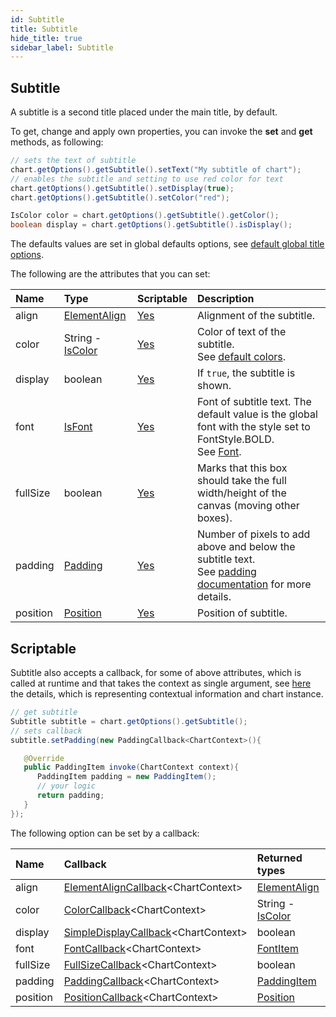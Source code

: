 ```yaml
---
id: Subtitle
title: Subtitle
hide_title: true
sidebar_label: Subtitle
---
```


## Subtitle

A subtitle is a second title placed under the main title, by default.

To get, change and apply own properties, you can invoke the **set** and **get** methods, as following:

```java
// sets the text of subtitle
chart.getOptions().getSubtitle().setText("My subtitle of chart");
// enables the subtitle and setting to use red color for text
chart.getOptions().getSubtitle().setDisplay(true);
chart.getOptions().getSubtitle().setColor("red");

IsColor color = chart.getOptions().getSubtitle().getColor();
boolean display = chart.getOptions().getSubtitle().isDisplay();
```

The defaults values are set in global defaults options, see [default global title options](../defaults/DefaultsCharts#subtitle).

The following are the attributes that you can set:

| Name | Type | Scriptable | Description
| :- | :- | :- | :-
| align | [ElementAlign](https://pepstock-org.github.io/Charba/5.8/org/pepstock/charba/client/enums/ElementAlign.html) | [Yes](#scriptable) | Alignment of the subtitle.
| color | String - [IsColor](https://pepstock-org.github.io/Charba/5.8/org/pepstock/charba/client/colors/IsColor.html) | [Yes](#scriptable) | Color of text of the subtitle.<br/>See [default colors](../defaults/DefaultsCharts#commons-charts-options). 
| display | boolean | [Yes](#scriptable) | If `true`, the subtitle is shown.
| font | [IsFont](https://pepstock-org.github.io/Charba/5.8/org/pepstock/charba/client/options/IsFont.html) | [Yes](#scriptable) | Font of subtitle text. The default value is the global font with the style set to FontStyle.BOLD.<br/>See [Font](../defaults/DefaultsCharts#font).
| fullSize | boolean | [Yes](#scriptable) | Marks that this box should take the full width/height of the canvas (moving other boxes).
| padding | [Padding](https://pepstock-org.github.io/Charba/5.8/org/pepstock/charba/client/configuration/Padding.html) | [Yes](#scriptable) | Number of pixels to add above and below the subtitle text.<br/>See [padding documentation](Commons#padding) for more details.
| position | [Position](https://pepstock-org.github.io/Charba/5.8/org/pepstock/charba/client/enums/Position.html) | [Yes](#scriptable) | Position of subtitle.

## Scriptable

Subtitle also accepts a callback, for some of above attributes, which is called at runtime and that takes the context as single argument, see [here](ScriptableOptions#chart-context) the details, which is representing contextual information and chart instance.

```java
// get subtitle
Subtitle subtitle = chart.getOptions().getSubtitle();
// sets callback
subtitle.setPadding(new PaddingCallback<ChartContext>(){

   @Override
   public PaddingItem invoke(ChartContext context){
      PaddingItem padding = new PaddingItem(); 
      // your logic
      return padding;
   }
});
```

The following option can be set by a callback:

| Name | Callback | Returned types
| :- | :- | :- 
| align | [ElementAlignCallback](https://pepstock-org.github.io/Charba/5.8/org/pepstock/charba/client/callbacks/ElementAlignCallback.html)&lt;ChartContext&gt; | [ElementAlign](https://pepstock-org.github.io/Charba/5.8/org/pepstock/charba/client/enums/ElementAlign.html)
| color | [ColorCallback](https://pepstock-org.github.io/Charba/5.8/org/pepstock/charba/client/callbacks/ColorCallback.html)&lt;ChartContext&gt; | String - [IsColor](https://pepstock-org.github.io/Charba/5.8/org/pepstock/charba/client/colors/IsColor.html)
| display | [SimpleDisplayCallback](https://pepstock-org.github.io/Charba/5.8/org/pepstock/charba/client/callbacks/SimpleDisplayCallback.html)&lt;ChartContext&gt; | boolean
| font | [FontCallback](https://pepstock-org.github.io/Charba/5.8/org/pepstock/charba/client/callbacks/FontCallback.html)&lt;ChartContext&gt; | [FontItem](https://pepstock-org.github.io/Charba/5.8/org/pepstock/charba/client/items/FontItem.html)
| fullSize | [FullSizeCallback](https://pepstock-org.github.io/Charba/5.8/org/pepstock/charba/client/callbacks/FullSizeCallback.html)&lt;ChartContext&gt; | boolean
| padding | [PaddingCallback](https://pepstock-org.github.io/Charba/5.8/org/pepstock/charba/client/callbacks/PaddingCallback.html)&lt;ChartContext&gt; | [PaddingItem](https://pepstock-org.github.io/Charba/5.8/org/pepstock/charba/client/items/PaddingItem.html)
| position | [PositionCallback](https://pepstock-org.github.io/Charba/5.8/org/pepstock/charba/client/callbacks/PositionCallback.html)&lt;ChartContext&gt; | [Position](https://pepstock-org.github.io/Charba/5.8/org/pepstock/charba/client/enums/Position.html)
